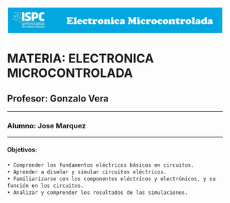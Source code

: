 ![alt text](</rcs/Visual/Logo EM.png>)

# MATERIA: ELECTRONICA MICROCONTROLADA
## Profesor: Gonzalo Vera
___
### Alumno: Jose Marquez
___

#### Objetivos:  

    • Comprender los fundamentos eléctricos básicos en circuitos.
    • Aprender a diseñar y simular circuitos eléctricos.
    • Familiarizarse con los componentes eléctricos y electrónicos, y su función en los circuitos.
    • Analizar y comprender los resultados de las simulaciones.
